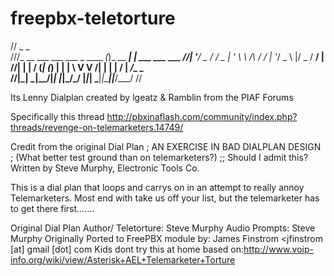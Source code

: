freepbx-teletorture
===================
//                                  _          _               
///_ __ ___  ___ ___  _ ____      _(_)_ __ ___| | ___  ___ ___ 
//| '__/ _ \/ __/ _ \| '_ \ \ /\ / / | '__/ _ \ |/ _ \/ __/ __|
//| | |  __/ (_| (_) | | | \ V  V /| | | |  __/ |  __/\__ \__ \
//|_|  \___|\___\___/|_| |_|\_/\_/ |_|_|  \___|_|\___||___/___/
//   

Its Lenny Dialplan created by lgeatz & Ramblin from the PIAF Forums

Specifically this thread
http://pbxinaflash.com/community/index.php?threads/revenge-on-telemarketers.14749/

Credit from the original Dial Plan
; AN EXERCISE IN BAD DIALPLAN DESIGN
; (What better test ground than on telemarketers?)
;; Should I admit this? Written by Steve Murphy, Electronic Tools Co. 

This is a dial plan that loops and carrys on in an attempt to really annoy Telemarketers. Most end with take us off your list, but the telemarketer has to get there first.......

Original Dial Plan Author/ Teletorture: Steve Murphy 
Audio Prompts: Steve Murphy
Originally Ported to FreePBX module by: James Finstrom <jfinstrom [at] gmail [dot] com
Kids dont try this at home
based on:http://www.voip-info.org/wiki/view/Asterisk+AEL+Telemarketer+Torture